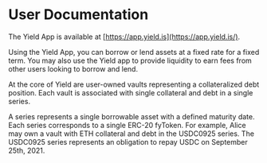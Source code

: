 # User Documentation

The Yield App is available at [https://app.yield.is](https://app.yield.is/).

Using the Yield App, you can borrow or lend assets at a fixed rate for a fixed term. You may also use the Yield app to provide liquidity to earn fees from other users looking to borrow and lend.

At the core of Yield are user-owned vaults representing a collateralized debt position. Each vault is associated with single collateral and debt in a single series.

A series represents a single borrowable asset with a defined maturity date. Each series corresponds to a single ERC-20 fyToken. For example, Alice may own a vault with ETH collateral and debt in the USDC0925 series. The USDC0925 series represents an obligation to repay USDC on September 25th, 2021.